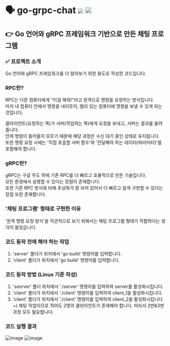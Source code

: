 # 🗣️ go-grpc-chat <img src="https://img.shields.io/badge/Go-00ADD8?style=flat-square&logo=Go&logoColor=white"/> <img src="https://github.com/user-attachments/assets/939c63cd-3dd9-43c2-9aee-f800ba4a22ae" height="20">
## 👉 Go 언어와 gRPC 프레임워크 기반으로 만든 채팅 프로그램
### ✅ 프로젝트 소개
Go 언어와 gRPC 프레임워크를 더 알아보기 위한 용도로 작성한 코드입니다.

### RPC란?
RPC는 다른 컴퓨터에게 "이걸 해줘!"라고 원격으로 명령을 요청하는 방식입니다.  
마치 내 컴퓨터 안에서 명령을 내리듯이, 멀리 있는 컴퓨터에 명령을 보낼 수 있게 되는 것입니다.  

클라이언트(요청하는 쪽)가 서버(작업하는 쪽)에게 요청을 보내고, 서버는 결과를 돌려줍니다.  
언제 명령이 들어올지 모르기 때문에 해당 과정은 수신 대기 중인 상태로 유지됩니다.  
또한 명령 요청 시에는 '직접 호출할 서버 함수'와 '전달해야 하는 데이터(파라미터)'를 포함해야 합니다.

### gRPC란?
gRPC는 구글 주도 하에 기존 RPC를 더 빠르고 효율적으로 만든 기술입니다.  
모든 환경에서 실행할 수 있다는 장점이 존재합니다.  
또한 기존 RPC 방식에 비해 추상화가 잘 되어 있어서 더 빠르고 쉽게 구현할 수 있다는 장점 또한 존재합니다.  

### '채팅 프로그램' 형태로 구현한 이유
'원격 명령 요청 방식'을 직관적으로 보기 위해서는 채팅 프로그램 형태가 적합하다는 생각이 들었습니다. 

### 코드 동작 전에 해야 하는 작업
1. 'server' 폴더가 위치에서 'go build' 명령어를 입력합니다.
2. 'client' 폴더가 위치에서 'go build' 명령어를 입력합니다.

### 코드 동작 방법 (Linux 기준 작성)
1. 'sesrver' 폴더 위치에서 './server' 명령어를 입력하여 server를 활성화시킵니다.
2. 'client' 폴더가 위치에서 './client' 명령어를 입력하여 client_1을 활성화시킵니다.
3. 'client' 폴더가 위치에서 './client' 명령어를 입력하여 client_2을 활성화시킵니다.  
+) 채팅 작업이므로 적어도 2명의 클라이언트가 존재해야 합니다. 따라서 2번&3번 과정 모두 필요합니다.

### 코드 실행 결과
![image](https://github.com/user-attachments/assets/8516a58f-ac58-4de7-9442-5272fd2964c2)
![image](https://github.com/user-attachments/assets/17a15cbe-edbc-4595-af17-8e9a671b0171)
